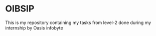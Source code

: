 # OIBSIP
This is my repository containing my tasks from level-2 done during my internship by Oasis infobyte
